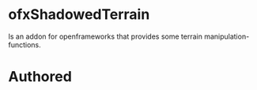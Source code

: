# ofxShadowedTerrain

Is an addon for openframeworks that provides some terrain manipulation-functions.

# Authored